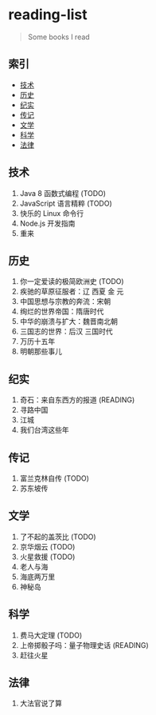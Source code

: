 # reading-list

> Some books I read

## 索引

- [技术](#技术)
- [历史](#历史)
- [纪实](#纪实)
- [传记](#传记)
- [文学](#文学)
- [科学](#科学)
- [法律](#法律)

## 技术

1. Java 8 函数式编程 (TODO)
1. JavaScript 语言精粹 (TODO)
1. 快乐的 Linux 命令行
1. Node.js 开发指南
1. 重来

## 历史

1. 你一定爱读的极简欧洲史 (TODO)
1. 疾驰的草原征服者：辽 西夏 金 元
1. 中国思想与宗教的奔流：宋朝
1. 绚烂的世界帝国：隋唐时代
1. 中华的崩溃与扩大：魏晋南北朝
1. 三国志的世界：后汉 三国时代
1. 万历十五年
1. 明朝那些事儿

## 纪实

1. 奇石：来自东西方的报道 (READING)
1. 寻路中国
1. 江城
1. 我们台湾这些年

## 传记

1. 富兰克林自传 (TODO)
1. 苏东坡传

## 文学

1. 了不起的盖茨比 (TODO)
1. 京华烟云 (TODO)
1. 火星救援 (TODO)
1. 老人与海
1. 海底两万里
1. 神秘岛

## 科学

1. 费马大定理 (TODO)
1. 上帝掷骰子吗：量子物理史话 (READING)
1. 赶往火星

## 法律

1. 大法官说了算
